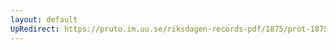 ```yaml
---
layout: default
UpRedirect: https://pruto.im.uu.se/riksdagen-records-pdf/1875/prot-1875--ak--016/prot-1875--ak--016_000.pdf
---
```

